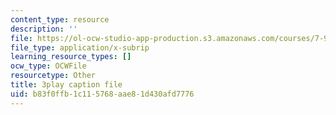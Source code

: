 ```yaml
---
content_type: resource
description: ''
file: https://ol-ocw-studio-app-production.s3.amazonaws.com/courses/7-91j-foundations-of-computational-and-systems-biology-spring-2014/b83f0ffb1c115768aae81d430afd7776_d5NMrA2HkG4.vtt
file_type: application/x-subrip
learning_resource_types: []
ocw_type: OCWFile
resourcetype: Other
title: 3play caption file
uid: b83f0ffb-1c11-5768-aae8-1d430afd7776
---
```

